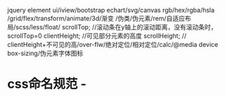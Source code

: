 jquery
element ui/iview/bootstrap
echart/svg/canvas
rgb/hex/rgba/hsla
/grid/flex/transform/animate/3d/渐变
/伪类/伪元素/rem/自适应布局/scss/less/float/
scrollTop; //滚动条在y轴上的滚动距离，没有滚动条时，scrollTop=0
clientHeight; //可见部分元素的高度
scrollHeight; // clientHeight+不可见的高/over-flw/绝对定位/相对定位/calc/@media device
box-sizing/伪元素字体图标


# css命名规范   -





